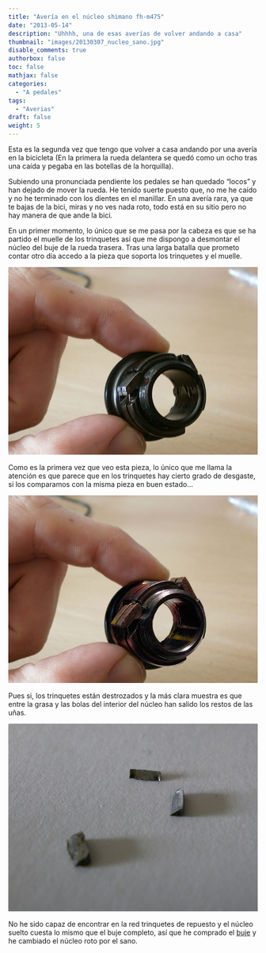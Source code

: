 ```yaml
---
title: "Avería en el núcleo shimano fh-m475"
date: "2013-05-14"
description: "Uhhhh, una de esas averías de volver andando a casa"
thumbnail: "images/20130307_nucleo_sano.jpg"
disable_comments: true
authorbox: false
toc: false
mathjax: false
categories:
  - "A pedales"
tags:
  - "Averias"
draft: false
weight: 5
---
```

Esta es la segunda vez que tengo que volver a casa andando por una avería en la bicicleta (En la primera la rueda delantera se quedó como un ocho tras una caída y pegaba en las botellas de la horquilla).

Subiendo una pronunciada pendiente los pedales se han quedado &#8220;locos&#8221; y han dejado de mover la rueda. He tenido suerte puesto que, no me he caído y no he terminado con los dientes en el manillar. En una avería rara, ya que te bajas de la bici, miras y no ves nada roto, todo está en su sitio pero no hay manera de que ande la bici.

En un primer momento, lo único que se me pasa por la cabeza es que se ha partido el muelle de los trinquetes así que me dispongo a desmontar el núcleo del buje de la rueda trasera. Tras una larga batalla que prometo contar otro día accedo a la pieza que soporta los trinquetes y el muelle.


![Nucleo roto][1]

Como es la primera vez que veo esta pieza, lo único que me llama la atención es que parece que en los trinquetes hay cierto grado de desgaste, si los comparamos con la misma pieza en buen estado&#8230;

![Nucleo sano][2]

Pues si, los trinquetes están destrozados y la más clara muestra es que entre la grasa y las bolas del interior del núcleo han salido los restos de las uñas.

![Nucleo unas][3]

No he sido capaz de encontrar en la red trinquetes de repuesto y el núcleo suelto cuesta lo mismo que el buje completo, así que he comprado el [buje][4] y he cambiado el núcleo roto por el sano.

[1]: /images/20130307_nucleo_roto.jpg
[2]: /images/20130307_nucleo_sano.jpg
[3]: /images/20130307_nucleo_unas.jpg
[4]: http://www.chainreactioncycles.com/Models.aspx?ModelID=38215